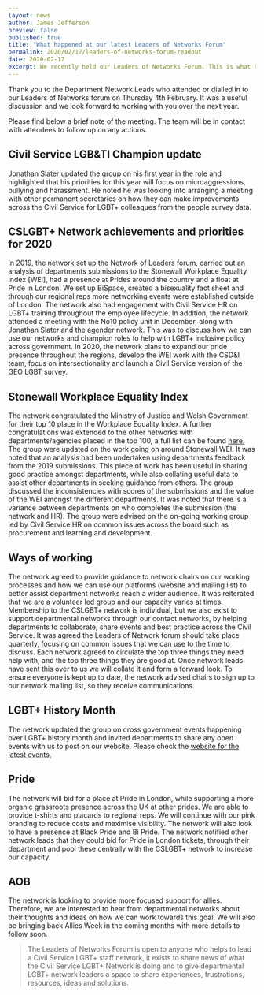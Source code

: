 ```yaml
---
layout: news
author: James Jefferson
preview: false
published: true
title: "What happened at our latest Leaders of Networks Forum"
permalink: 2020/02/17/leaders-of-networks-forum-readout
date: 2020-02-17
excerpt: We recently held our Leaders of Networks Forum. This is what happened.
---
```


Thank you to the Department Network Leads who attended or dialled in to our Leaders of Networks forum on Thursday 4th February. It was a useful discussion and we look forward to working with you over the next year. 

Please find below a brief note of the meeting. The team will be in contact with attendees to follow up on any actions. 

## Civil Service LGB&TI Champion update
Jonathan Slater updated the group on his first year in the role and highlighted that his priorities for this year will focus on microaggressions, bullying and harassment. He noted he was looking into arranging a meeting with other permanent secretaries on how they can make improvements across the Civil Service for LGBT+ colleagues from the people survey data. 

## CSLGBT+ Network achievements and priorities for 2020
In 2019, the network set up the Network of Leaders forum, carried out an analysis of departments submissions to the Stonewall Workplace Equality Index [WEI], had a presence at Prides around the country and a float at Pride in London. We set up BiSpace, created a bisexuality fact sheet and through our regional reps more networking events were established outside of London. The network also had engagement with Civil Service HR on LGBT+ training throughout the employee lifecycle. 
In addition, the network attended a meeting with the No10 policy unit in December, along with Jonathan Slater and the agender network. This was to discuss how we can use our networks and champion roles to help with LGBT+ inclusive policy across government. 
In 2020, the network plans to expand our pride presence throughout the regions, develop the WEI work with the CSD&I team, focus on intersectionality and launch a Civil Service version of the GEO LGBT survey. 

## Stonewall Workplace Equality Index
The network congratulated the Ministry of Justice and Welsh Government for their top 10 place in the Workplace Equality Index. A further congratulations was extended to the other networks with departments/agencies placed in the top 100, a full list can be found [here.](https://www.stonewall.org.uk/full-list-top-100-employers-2019) 
The group were updated on the work going on around Stonewall WEI. It was noted that an analysis had been undertaken using departments feedback from the 2019 submissions. This piece of work has been useful in sharing good practice amongst departments, while also collating useful data to assist other departments in seeking guidance from others. 
The group discussed the inconsistencies with scores of the submissions and the value of the WEI amongst the different departments. It was noted that there is a variance between departments on who completes the submission (the network and HR). The group were advised on the on-going working group led by Civil Service HR on common issues across the board such as procurement and learning and development. 

## Ways of working
The network agreed to provide guidance to network chairs on our working processes and how we can use our platforms (website and mailing list) to better assist department networks reach a wider audience. It was reiterated that we are a volunteer led group and our capacity varies at times. Membership to the CSLGBT+ network is individual, but we also exist to support departmental networks through our contact networks, by helping departments to collaborate, share events and best practice across the Civil Service. 
It was agreed the Leaders of Network forum should take place quarterly, focusing on common issues that we can use to the time to discuss. Each network agreed to circulate the top three things they need help with, and the top three things they are good at. Once network leads have sent this over to us we will collate it and form a forward look. 
To ensure everyone is kept up to date, the network advised chairs to sign up to our network mailing list, so they receive communications.

## LGBT+ History Month
The network updated the group on cross government events happening over LGBT+ history month and invited departments to share any open events with us to post on our website. Please check the [website for the latest events.](https://www.civilservice.lgbt/events) 

## Pride 
The network will bid for a place at Pride in London, while supporting a more organic grassroots presence across the UK at other prides. We are able to provide t-shirts and placards to regional reps. We will continue with our pink branding to reduce costs and maximise visibility. The network will also look to have a presence at Black Pride and Bi Pride. 
The network notified other network leads that they could bid for Pride in London tickets, through their department and pool these centrally with the CSLGBT+ network to increase our capacity.

## AOB
The network is looking to provide more focused support for allies. Therefore, we are interested to hear from departmental networks about their thoughts and ideas on how we can work towards this goal. We will also be bringing back Allies Week in the coming months with more details to follow soon. 

> The Leaders of Networks Forum is open to anyone who helps to lead a Civil Service LGBT+ staff network, it exists to share news of what the Civil Service LGBT+ Network is doing and to give departmental LGBT+ network leaders a space to share experiences, frustrations, resources, ideas and solutions. 
